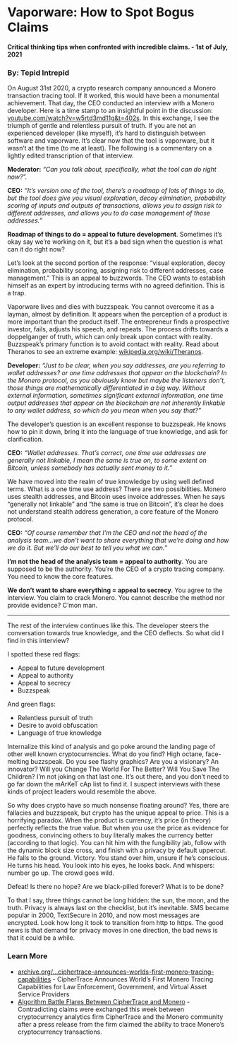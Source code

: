 # Vaporware: How to Spot Bogus Claims

**Critical thinking tips when confronted with incredible claims. - 1st of July, 2021**

### By: Tepid Intrepid

On August 31st 2020, a crypto research company announced a Monero transaction tracing tool. If it worked, this would have been a monumental achievement. That day, the CEO conducted an interview with a Monero developer. Here is a time stamp to an insightful point in the discussion: [youtube.com/watch?v=w5rtd3md11g&t=402s](https://www.youtube.com/watch?v=w5rtd3md11g&t=402s). In this exchange, I see the triumph of gentle and relentless pursuit of truth. If you are not an experienced developer (like myself), it’s hard to distinguish between software and vaporware. It’s clear now that the tool is vaporware, but it wasn’t at the time (to me at least). The following is a commentary on a lightly edited transcription of that interview.

**Moderator:** _“Can you talk about, specifically, what the tool can do right now?”._

**CEO:** _“It’s version one of the tool, there’s a roadmap of lots of things to do, but the tool does give you visual exploration, decoy elimination, probability scoring of inputs and outputs of transactions, allows you to assign risk to different addresses, and allows you to do case management of those addresses.”_

**Roadmap of things to do = appeal to future development**. Sometimes it’s okay say we’re working on it, but it’s a bad sign when the question is what can it do right now?

Let’s look at the second portion of the response: “visual exploration, decoy elimination, probability scoring, assigning risk to different addresses, case management.” This is an appeal to buzzwords. The CEO wants to establish himself as an expert by introducing terms with no agreed definition. This is a trap.

Vaporware lives and dies with buzzspeak. You cannot overcome it as a layman, almost by definition. It appears when the perception of a product is more important than the product itself. The entrepreneur finds a prospective investor, fails, adjusts his speech, and repeats. The process drifts towards a doppelganger of truth, which can only break upon contact with reality. Buzzspeak’s primary function is to avoid contact with reality. Read about Theranos to see an extreme example: [wikipedia.org/wiki/Theranos](https://en.wikipedia.org/wiki/Theranos).

**Developer:** _“Just to be clear, when you say addresses, are you referring to wallet addresses? or one time addresses that appear on the blockchain? In the Monero protocol, as you obviously know but maybe the listeners don’t, those things are mathematically differentiated in a big way. Without external information, sometimes significant external information, one time output addresses that appear on the blockchain are not inherently linkable to any wallet address, so which do you mean when you say that?”_

The developer’s question is an excellent response to buzzspeak. He knows how to pin it down, bring it into the language of true knowledge, and ask for clarification.

**CEO:** _“Wallet addresses. That’s correct, one time use addresses are generally not linkable, I mean the same is true on, to some extent on Bitcoin, unless somebody has actually sent money to it.”_

We have moved into the realm of true knowledge by using well defined terms. What is a one time use address? There are two possibilities. Monero uses stealth addresses, and Bitcoin uses invoice addresses. When he says “generally not linkable” and “the same is true on Bitcoin”, it’s clear he does not understand stealth address generation, a core feature of the Monero protocol.

**CEO:** _“Of course remember that I’m the CEO and not the head of the analysis team...we don’t want to share everything that we’re doing and how we do it. But we’ll do our best to tell you what we can.”_

**I’m not the head of the analysis team = appeal to authority**. You are supposed to be the authority. You’re the CEO of a crypto tracing company. You need to know the core features.

**We don’t want to share everything = appeal to secrecy**. You agree to the interview. You claim to crack Monero. You cannot describe the method nor provide evidence? C’mon man.

---

The rest of the interview continues like this. The developer steers the conversation towards true knowledge, and the CEO deflects. So what did I find in this interview?

I spotted these red flags:

- Appeal to future development
- Appeal to authority
- Appeal to secrecy
- Buzzspeak

And green flags:

- Relentless pursuit of truth
- Desire to avoid obfuscation
- Language of true knowledge

Internalize this kind of analysis and go poke around the landing page of other well known cryptocurrencies. What do you find? High octane, face-melting buzzspeak. Do you see flashy graphics? Are you a visionary? An innovator? Will you Change The World For The Better? Will You Save The Children? I’m not joking on that last one. It’s out there, and you don’t need to go far down the mArKeT cAp list to find it. I suspect interviews with these kinds of project leaders would resemble the above.

So why does crypto have so much nonsense floating around? Yes, there are fallacies and buzzspeak, but crypto has the unique appeal to price. This is a horrifying paradox. When the product is currency, it’s price (in theory) perfectly reflects the true value. But when you use the price as evidence for goodness, convincing others to buy literally makes the currency better (according to that logic). You can hit him with the fungibility jab, follow with the dynamic block size cross, and finish with a privacy by default uppercut. He falls to the ground. Victory. You stand over him, unsure if he’s conscious. He turns his head. You look into his eyes, he looks back. And whispers: number go up. The crowd goes wild.

Defeat! Is there no hope? Are we black-pilled forever? What is to be done?

To that I say, three things cannot be long hidden: the sun, the moon, and the truth. Privacy is always last on the checklist, but it’s inevitable. SMS became popular in 2000, TextSecure in 2010, and now most messages are encrypted. Look how long it took to transition from http to https. The good news is that demand for privacy moves in one direction, the bad news is that it could be a while.

### Learn More

- [archive.org/...ciphertrace-announces-worlds-first-monero-tracing-capabilities](https://web.archive.org/web/20200901210656/https://ciphertrace.com/ciphertrace-announces-worlds-first-monero-tracing-capabilities/) - CipherTrace Announces World’s First Monero Tracing Capabilities for Law Enforcement, Government, and Virtual Asset Service Providers
- [Algorithm Battle Flares Between CipherTrace and Monero](https://www.monerooutreach.org/news/ciphertrace-monero.html) - Contradicting claims were exchanged this week between cryptocurrency analytics firm CipherTrace and the Monero community after a press release from the firm claimed the ability to trace Monero’s cryptocurrency transactions.